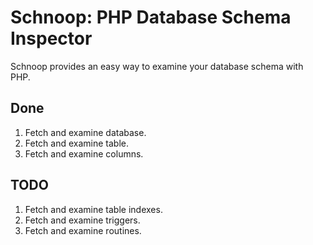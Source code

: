 # Schnoop: PHP Database Schema Inspector

Schnoop provides an easy way to examine your database schema with PHP.

## Done

1. Fetch and examine database.
2. Fetch and examine table.
3. Fetch and examine columns.

## TODO

1. Fetch and examine table indexes.
2. Fetch and examine triggers.
3. Fetch and examine routines.